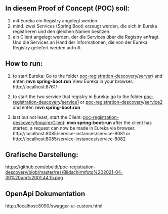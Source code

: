 ## In diesem Proof of Concept (POC) soll:

 1. mit Eureka ein Registry angelegt werden.
 2. mind. zwei Services (Spring Boot) erzeugt werden, die sich in Eureka registrieren und den gleichen Namen besitzen.
 3. ein Client angelegt werden, der die Services über die Registry anfragt. Und die Services an Hand der Informationen, die von der Eureka Registry geliefert werden aufruft.


## How to run:
 1. to start Eureka: 
Go to the folder [poc-registration-descovery](https://github.com/obeidi/poc-registration-descovery)/[server](https://github.com/obeidi/poc-registration-descovery/tree/master/server)/ and enter:
**mvn spring-boot:run** 
View Eureka in your browser.:
http://localhost:8761/

 2. to start the two service that registry in Eureka:
go to the folder [poc-registration-descovery](https://github.com/obeidi/poc-registration-descovery)/[service1](https://github.com/obeidi/poc-registration-descovery/tree/master/service1) or [poc-registration-descovery](https://github.com/obeidi/poc-registration-descovery)/[service2](https://github.com/obeidi/poc-registration-descovery/tree/master/service2) and enter: **mvn spring-boot:run**

3. last but not least, start the Client: [poc-registration-descovery](https://github.com/obeidi/poc-registration-descovery)/[InquirerClient](https://github.com/obeidi/poc-registration-descovery/tree/master/InquirerClient): **mvn spring-boot:run**
after the client has started, a request can now be made in Eureka via browser.
http://localhost:8085/service-instances/service-8081 or 
http://localhost:8085/service-instances/service-8082

## Grafische Darstellung: 

https://github.com/obeidi/poc-registration-descovery/blob/master/res/Bildschirmfoto%202021-04-30%20um%2001.44.15.png

## OpenApi Dokumentation

http://localhost:8090/swagger-ui-custom.html
